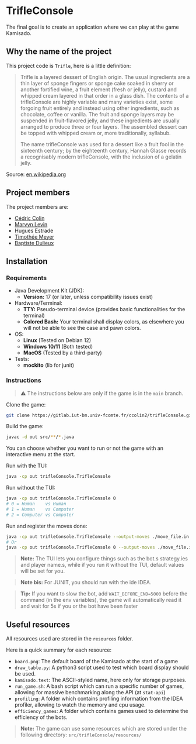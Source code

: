 # TrifleConsole

The final goal is to create an application where we can play at the game Kamisado.

## Why the name of the project

This project code is `Trifle`, here is a little definition:
> Trifle is a layered dessert of English origin. The usual ingredients are a thin layer of sponge fingers or sponge cake soaked in sherry or another fortified wine, a fruit element (fresh or jelly), custard and whipped cream layered in that order in a glass dish. The contents of a trifleConsole are highly variable and many varieties exist, some forgoing fruit entirely and instead using other ingredients, such as chocolate, coffee or vanilla. The fruit and sponge layers may be suspended in fruit-flavored jelly, and these ingredients are usually arranged to produce three or four layers. The assembled dessert can be topped with whipped cream or, more traditionally, syllabub.
> 
> The name trifleConsole was used for a dessert like a fruit fool in the sixteenth century; by the eighteenth century, Hannah Glasse records a recognisably modern trifleConsole, with the inclusion of a gelatin jelly. 

Source: [en.wikipedia.org](https://en.wikipedia.org/wiki/Trifle)

## Project members

The project members are:
- [Cédric Colin](https://github.com/lynn2910)
- [Marvyn Levin](https://github.com/marvynlevin)
- Hugues Estrade
- [Timothée Meyer](https://github.com/Spaceiii)
- [Baptiste Dulieux](https://github.com/baptisteDULIEUX)

## Installation

### Requirements

- Java Development Kit (JDK):
  - **Version:** 17 (or later, unless compatibility issues exist)
- Hardware/Terminal:
  - **TTY:** Pseudo-terminal device (provides basic functionalities for the terminal)
  - **Colored Bash:** Your terminal shall display colors, as elsewhere you will not be able to see the case and pawn colors.
- OS:
  - **Linux** (Tested on Debian 12)
  - **Windows 10/11** (Both tested)
  - **MacOS** (Tested by a third-party)
- Tests:
  - **mockito** (lib for junit)

### Instructions

> ⚠️ The instructions below are only if the game is in the `main` branch.

Clone the game:
```bash
git clone https://gitlab.iut-bm.univ-fcomte.fr/ccolin2/trifleConsole.git
```

Build the game:
```bash
javac -d out src/**/*.java
```

You can choose whether you want to run or not the game with an interactive menu at the start.

Run with the TUI:
```bash
java -cp out trifleConsole.TrifleConsole
```

Run without the TUI:
```bash
java -cp out trifleConsole.TrifleConsole 0
# 0 = Human    vs Human
# 1 = Human    vs Computer
# 2 = Computer vs Computer
```

Run and register the moves done:
```bash
java -cp out trifleConsole.TrifleConsole --output-moves ./move_file.in
# Or
java -cp out trifleConsole.TrifleConsole 0 --output-moves ./move_file.in
```
> **Note:** The TUI lets you configure things such as the bot.s strategy.ies and player name.s, while if you run it without the TUI, default values will be set for you.

> **Note bis:** For JUNIT, you should run with the ide IDEA.

> **Tip:** If you want to slow the bot, add `WAIT_BEFORE_END=5000` before the command (in the env variables), the game will automatically read it and wait for 5s if you or the bot have been faster

## Useful resources

All resources used are stored in the `resources` folder.

Here is a quick summary for each resource:

- `board.png`: The default board of the Kamisado at the start of a game
- `draw_table.py`: A python3 script used to test which board display should be used.
- `kamisado.text`: The ASCII-styled name, here only for storage purposes.
- `run_game.sh`: A bash script which can run a specific number of games, allowing for massive benchmarking along the API (at `stat-api`)
- `profiling`: A folder which contains profiling information from the IDEA profiler, allowing to watch the memory and cpu usage.
- `efficiency_games`: A folder which contains games used to determine the efficiency of the bots.

> **Note:** The game can use some resources which are stored under the following directory: `src/trifleConsole/resources/`
